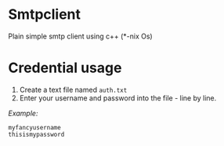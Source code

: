 # Smtpclient
Plain simple smtp client using c++  (*-nix Os)

# Credential usage

1. Create a text file named `auth.txt`
2. Enter your username and password into the file - line by line.

*Example:*
```
myfancyusername
thisismypassword
```
